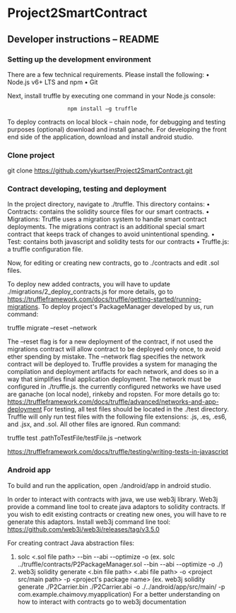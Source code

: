 # Project2SmartContract


##	Developer instructions – README

### Setting up the development environment
There are a few technical requirements. Please install the following:
•	Node.js v6+ LTS and npm
•	Git

Next, install truffle by executing one command in your Node.js console:
                       
                       npm install –g truffle
                       
To deploy contracts on local block – chain node, for debugging and testing purposes (optional) download and install ganache. 
For developing the front end side of the application, download and install android studio.

### Clone project

git clone https://github.com/ykurtser/Project2SmartContract.git

### Contract developing, testing and deployment 
In the project directory, navigate to ./truffle. This directory contains:
•	Contracts:  contains the solidity source files for our smart contracts.
•	Migrations: Truffle uses a migration system to handle smart contract deployments. The migrations contract is an additional special smart contract that keeps track of changes to avoid unintentional spending.
•	Test: contains both javascript and solidity tests for our contracts
•	Truffle.js: a truffle configuration file.

Now, for editing or creating new contracts, go to ./contracts and edit .sol files.

To deploy new added contracts, you will have to update ./migrations/2_deploy_contracts.js for more details, go to https://truffleframework.com/docs/truffle/getting-started/running-migrations.
To deploy project's PackageManager developed by us, run command:

truffle migrate –reset –network <network name> 

The –reset flag is for a new deployment of the contract, if not used the migrations contract will allow contract to be deployed only once, to avoid ether spending by mistake.
The –network flag specifies the network contract will be deployed to. Truffle provides a system for managing the compilation and deployment artifacts for each network, and does so in a way that simplifies final application deployment. The network must be configured in ./truffle.js.  the currently configured networks we have used are ganache (on local node), rinkeby and ropsten. For more details go to: https://truffleframework.com/docs/truffle/advanced/networks-and-app-deployment
For testing, all test files should be located in the ./test directory. Truffle will only run test files with the following file extensions: .js, .es, .es6, and .jsx, and .sol. All other files are ignored. Run command:

truffle test .pathToTestFile/testFile.js –network  <network name>
 
https://truffleframework.com/docs/truffle/testing/writing-tests-in-javascript
### Android app
To build and run the application, open ./android/app in android studio.

In order to interact with contracts with java, we use web3j library. Web3j provide a command line tool to create java adaptors to solidity contracts. If you wish to edit existing contracts or creating new ones, you will have to re generate this adaptors.
Install web3j command line tool:
 https://github.com/web3j/web3j/releases/tag/v3.5.0

For creating contract Java abstraction files:
1.	solc <.sol file path> --bin --abi --optimize -o (ex. solc ../truffle/contracts/P2PackageManager.sol --bin --abi --optimize -o ./)
2.	web3j solidity generate <.bin file path> <.abi file path> -o <project src/main path> -p <project's package name> (ex. web3j solidity generate ./P2Carrier.bin ./P2Carrier.abi -o ./../android/app/src/main/ -p com.example.chaimovy.myapplication)
For a better understanding on how to interact with contracts go to web3j documentation







